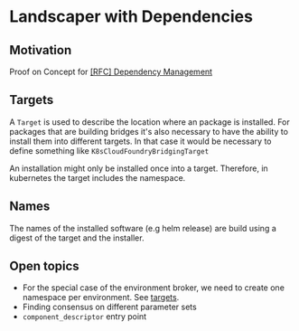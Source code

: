 # Landscaper with Dependencies

## Motivation 

Proof on Concept for [[RFC] Dependency Management](https://github.com/gardener/landscaper/issues/97)

## Targets

A `Target` is used to describe the location where an package is installed. 
For packages that are building bridges it's also necessary to have the ability to install them into different targets.
In that case it would be necessary to define something like  `K8sCloudFoundryBridgingTarget`

An installation might only be installed once into a target. Therefore, in kubernetes the target includes the namespace.

## Names

The names of the installed software (e.g helm release) are build using a digest of the target and the installer.

## Open topics

* For the special case of the environment broker, we need to create one namespace per environment. See [targets](#targets).
* Finding consensus on different parameter sets
* `component_descriptor` entry point

